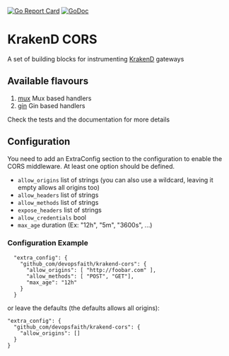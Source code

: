 [![Go Report Card](https://goreportcard.com/badge/github.com/davron112/krakend-cors)](https://goreportcard.com/report/github.com/davron112/krakend-cors)  [![GoDoc](https://godoc.org/github.com/davron112/krakend-cors?status.svg)](https://godoc.org/github.com/davron112/krakend-cors)

KrakenD CORS
====

A set of building blocks for instrumenting [KrakenD](http://www.krakend.io) gateways

## Available flavours

1. [mux](github.com/davron112/krakend-cors/blob/master/mux) Mux based handlers
2. [gin](github.com/davron112/krakend-cors/blob/master/gin) Gin based handlers

Check the tests and the documentation for more details

## Configuration

You need to add an ExtraConfig section to the configuration to enable the CORS middleware.
At least one option should be defined.

- `allow_origins` list of strings (you can also use a wildcard, leaving it empty allows all origins too)
- `allow_headers` list of strings
- `allow_methods` list of strings
- `expose_headers` list of strings
- `allow_credentials` bool
- `max_age` duration (Ex: "12h", "5m", "3600s", ...)

### Configuration Example

```
  "extra_config": {
    "github_com/devopsfaith/krakend-cors": {
      "allow_origins": [ "http://foobar.com" ],
      "allow_methods": [ "POST", "GET"],
      "max_age": "12h"
    }
  }
  ```

  or leave the defaults (the defaults allows all origins):
  ```
  "extra_config": {
    "github_com/devopsfaith/krakend-cors": {
      "allow_origins": []
    }
  }
  ```
